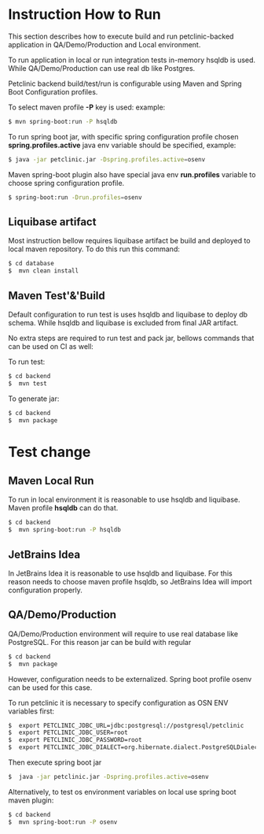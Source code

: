# Instruction How to Run

This section describes how to execute build and run petclinic-backed application in QA/Demo/Production and Local environment.

To run application in local or run integration tests in-memory hsqldb is used.
While QA/Demo/Production can use real db like Postgres.

Petclinic backend build/test/run is configurable using Maven and Spring Boot Configuration profiles.

To select maven profile **-P**  key is used: example:
```sh
$ mvn spring-boot:run -P hsqldb
```

To run spring boot jar, with specific spring configuration profile chosen **spring.profiles.active** java env variable should be specified, example:
```sh
$ java -jar petclinic.jar -Dspring.profiles.active=osenv
```
Maven spring-boot plugin also have special java env **run.profiles** variable to choose spring configuration profile.
```sh
$ spring-boot:run -Drun.profiles=osenv
```

## Liquibase artifact
Most instruction bellow requires liquibase artifact be build and deployed to local maven repository. To do this run this command:

```sh
$ cd database
$  mvn clean install
```

## Maven Test'&'Build

Default configuration to run test is uses hsqldb and liquibase to deploy db schema.
While hsqldb and liquibase is excluded from final JAR artifact.

No extra steps are required to run test and pack jar, bellows commands that can be used on CI as well:

To run test:
```sh
$ cd backend
$  mvn test
```
To generate jar:
```sh
$ cd backend
$  mvn package
```

# Test change

## Maven Local Run
To run in local environment it is reasonable to use hsqldb and liquibase. Maven profile **hsqldb** can do that.

```sh
$ cd backend
$  mvn spring-boot:run -P hsqldb
```

## JetBrains Idea
In JetBrains Idea it is reasonable to use hsqldb and liquibase. For this reason needs to choose maven profile hsqldb, so JetBrains Idea will import configuration properly.

## QA/Demo/Production
QA/Demo/Production environment will require to use real database like PostgreSQL. For this reason jar can be build with regular
```sh
$ cd backend
$  mvn package
```

However, configuration needs to be externalized. Spring boot profile osenv can be used for this case.

To run petclinic it is necessary to specify configuration as OSN ENV variables first:

```sh
$  export PETCLINIC_JDBC_URL=jdbc:postgresql://postgresql/petclinic
$  export PETCLINIC_JDBC_USER=root
$  export PETCLINIC_JDBC_PASSWORD=root
$  export PETCLINIC_JDBC_DIALECT=org.hibernate.dialect.PostgreSQLDialect
```

Then execute spring boot jar

```sh
$  java -jar petclinic.jar -Dspring.profiles.active=osenv
```

Alternatively, to test os environment variables on local use spring boot maven plugin:
```sh
$ cd backend
$  mvn spring-boot:run -P osenv
```
